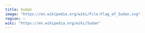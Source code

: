 ```yaml
---
title: Sudan
image: "https://en.wikipedia.org/wiki/File:Flag_of_Sudan.svg"
region: ~
wiki: "https://en.wikipedia.org/wiki/Sudan"
---
```

